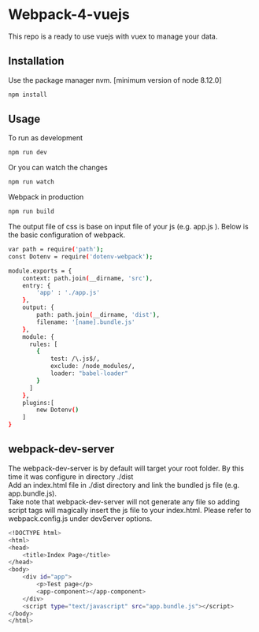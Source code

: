 # Webpack-4-vuejs

This repo is a ready to use vuejs with vuex to manage your data.

## Installation

Use the package manager nvm. [minimum version of node 8.12.0]

```bash
npm install
```

## Usage
To run as development
```bash
npm run dev
```
Or you can watch the changes
```bash
npm run watch
```

Webpack in production
```bash
npm run build
```

The output file of css is base on input file of your js (e.g. app.js ).
Below is the basic configuration of webpack.

```bash
var path = require('path');
const Dotenv = require('dotenv-webpack');

module.exports = {
	context: path.join(__dirname, 'src'),
	entry: {
		'app' : './app.js'
	},
	output: {
		path: path.join(__dirname, 'dist'),
		filename: '[name].bundle.js'
	},
	module: {
	  rules: [
	    {
	    	test: /\.js$/,
	    	exclude: /node_modules/,
	    	loader: "babel-loader"
	    }
	  ]
	},
	plugins:[
		new Dotenv()
	]
}
```

## webpack-dev-server
The webpack-dev-server is by default will target your root folder. By this time it was configure in directory ./dist <br >
Add an index.html file in ./dist directory and link the bundled js file (e.g. app.bundle.js). <br >
Take note that webpack-dev-server will not generate any file so adding script tags will magically insert the js file to your index.html.
Please refer to webpack.config.js under devServer options.

```bash
<!DOCTYPE html>
<html>
<head>
	<title>Index Page</title>
</head>
<body>
	<div id="app">
		<p>Test page</p>
		<app-component></app-component>
	</div>
	<script type="text/javascript" src="app.bundle.js"></script>
</body>
</html>
```